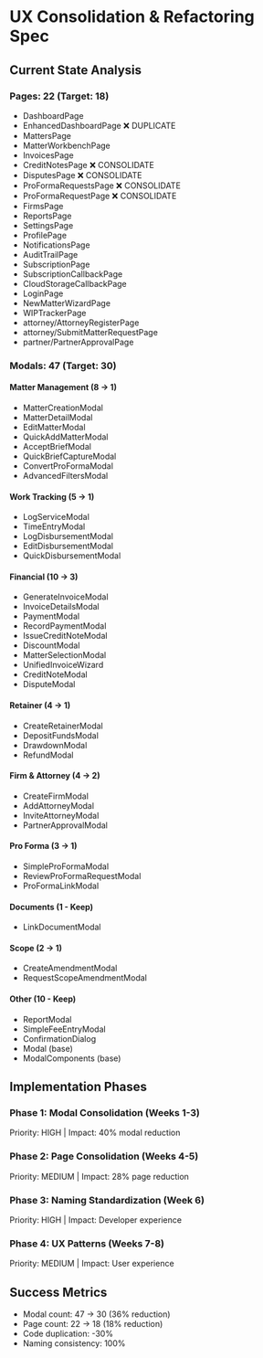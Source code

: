 # UX Consolidation & Refactoring Spec

## Current State Analysis

### Pages: 22 (Target: 18)
- DashboardPage
- EnhancedDashboardPage ❌ DUPLICATE
- MattersPage
- MatterWorkbenchPage
- InvoicesPage
- CreditNotesPage ❌ CONSOLIDATE
- DisputesPage ❌ CONSOLIDATE
- ProFormaRequestsPage ❌ CONSOLIDATE
- ProFormaRequestPage ❌ CONSOLIDATE
- FirmsPage
- ReportsPage
- SettingsPage
- ProfilePage
- NotificationsPage
- AuditTrailPage
- SubscriptionPage
- SubscriptionCallbackPage
- CloudStorageCallbackPage
- LoginPage
- NewMatterWizardPage
- WIPTrackerPage
- attorney/AttorneyRegisterPage
- attorney/SubmitMatterRequestPage
- partner/PartnerApprovalPage

### Modals: 47 (Target: 30)

#### Matter Management (8 → 1)
- MatterCreationModal
- MatterDetailModal
- EditMatterModal
- QuickAddMatterModal
- AcceptBriefModal
- QuickBriefCaptureModal
- ConvertProFormaModal
- AdvancedFiltersModal

#### Work Tracking (5 → 1)
- LogServiceModal
- TimeEntryModal
- LogDisbursementModal
- EditDisbursementModal
- QuickDisbursementModal

#### Financial (10 → 3)
- GenerateInvoiceModal
- InvoiceDetailsModal
- PaymentModal
- RecordPaymentModal
- IssueCreditNoteModal
- DiscountModal
- MatterSelectionModal
- UnifiedInvoiceWizard
- CreditNoteModal
- DisputeModal

#### Retainer (4 → 1)
- CreateRetainerModal
- DepositFundsModal
- DrawdownModal
- RefundModal

#### Firm & Attorney (4 → 2)
- CreateFirmModal
- AddAttorneyModal
- InviteAttorneyModal
- PartnerApprovalModal

#### Pro Forma (3 → 1)
- SimpleProFormaModal
- ReviewProFormaRequestModal
- ProFormaLinkModal

#### Documents (1 - Keep)
- LinkDocumentModal

#### Scope (2 → 1)
- CreateAmendmentModal
- RequestScopeAmendmentModal

#### Other (10 - Keep)
- ReportModal
- SimpleFeeEntryModal
- ConfirmationDialog
- Modal (base)
- ModalComponents (base)

## Implementation Phases

### Phase 1: Modal Consolidation (Weeks 1-3)
Priority: HIGH | Impact: 40% modal reduction

### Phase 2: Page Consolidation (Weeks 4-5)
Priority: MEDIUM | Impact: 28% page reduction

### Phase 3: Naming Standardization (Week 6)
Priority: HIGH | Impact: Developer experience

### Phase 4: UX Patterns (Weeks 7-8)
Priority: MEDIUM | Impact: User experience

## Success Metrics
- Modal count: 47 → 30 (36% reduction)
- Page count: 22 → 18 (18% reduction)
- Code duplication: -30%
- Naming consistency: 100%
